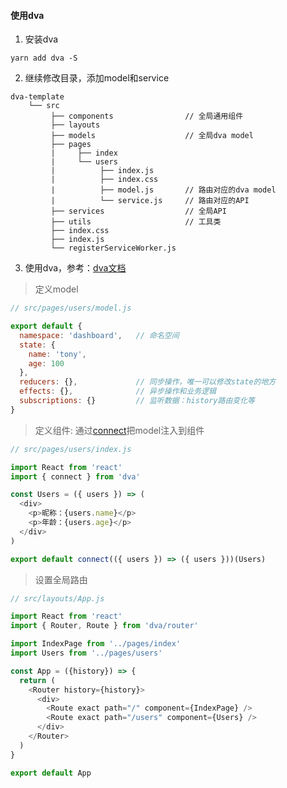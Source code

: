 #### 使用dva
1. 安装dva
```
yarn add dva -S
``` 

2. 继续修改目录，添加model和service
```
dva-template                        
    └── src      
         ├── components                // 全局通用组件 
         ├── layouts                   
         ├── models                    // 全局dva model
         ├── pages                     
         |     ├── index               
         |     └── users               
         |          ├── index.js
         |          ├── index.css
         |          ├── model.js       // 路由对应的dva model
         |          └── service.js     // 路由对应的API      
         ├── services                  // 全局API
         ├── utils                     // 工具类
         ├── index.css
         ├── index.js                  
         └── registerServiceWorker.js  
```
3. 使用dva，参考：[dva文档](https://dvajs.com/)  

> 定义model
```javascript
// src/pages/users/model.js

export default {
  namespace: 'dashboard',   // 命名空间
  state: {
    name: 'tony',
    age: 100
  },
  reducers: {},             // 同步操作，唯一可以修改state的地方
  effects: {},              // 异步操作和业务逻辑
  subscriptions: {}         // 监听数据：history路由变化等
}
```

> 定义组件: 通过[connect](https://github.com/reduxjs/react-redux/blob/master/docs/api.md#connectmapstatetoprops-mapdispatchtoprops-mergeprops-options)把model注入到组件
```javascript
// src/pages/users/index.js

import React from 'react'
import { connect } from 'dva'

const Users = ({ users }) => (
  <div>
    <p>昵称：{users.name}</p>
    <p>年龄：{users.age}</p>
  </div>
)

export default connect(({ users }) => ({ users }))(Users)
```
> 设置全局路由
```javascript
// src/layouts/App.js

import React from 'react'
import { Router, Route } from 'dva/router'

import IndexPage from '../pages/index'
import Users from '../pages/users'

const App = ({history}) => {
  return (
    <Router history={history}>
      <div>
        <Route exact path="/" component={IndexPage} />
        <Route exact path="/users" component={Users} />
      </div>
    </Router>  
  )
}

export default App
```